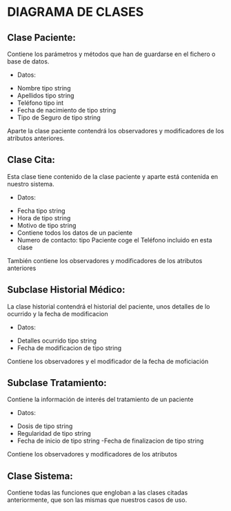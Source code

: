 # DIAGRAMA DE CLASES

## Clase Paciente:
Contiene los parámetros y métodos que han de guardarse en el fichero o base de datos.
* Datos:
- Nombre tipo string
- Apellidos tipo string
- Teléfono tipo int
- Fecha de nacimiento de tipo string
- Tipo de Seguro de tipo string 

Aparte la clase paciente contendrá los observadores y modificadores de los atributos anteriores.

## Clase Cita:
Esta clase tiene contenido de la clase paciente y aparte está contenida en nuestro sistema.
* Datos:
- Fecha tipo string
- Hora de tipo string
- Motivo de tipo string
- Contiene todos los datos de un paciente
- Numero de contacto: tipo Paciente coge el Teléfono incluido en esta clase 

También contiene los observadores y modificadores de los atributos anteriores

## Subclase Historial Médico:
La clase historial contendrá el historial del paciente, unos detalles de lo ocurrido y la fecha de modificacion
* Datos:
- Detalles ocurrido tipo string
- Fecha de modificacion de tipo string 

Contiene los observadores y el modificador de la fecha de moficiación

## Subclase Tratamiento:
Contiene la información de interés del tratamiento de un paciente
* Datos:
- Dosis de tipo string
- Regularidad de tipo string
- Fecha de inicio de tipo string
-Fecha de finalizacion de tipo string 

Contiene los observadores y modificadores de los atributos

## Clase Sistema:
Contiene todas las funciones que engloban a las clases citadas anteriormente, que son las mismas que nuestros casos de uso.
